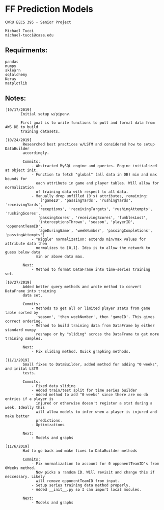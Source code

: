 # FF Prediction Models
    CWRU EECS 395 - Senior Project

    Michael Tucci
    michael-tucci@case.edu

## Requirments:
    pandas
    numpy
    sklearn
    sqlalchemy
    Keras
    matplotlib
    
## Notes:
    [10/17/2019]
           Initial setup w/pipenv.
           
           First goal is to write functions to pull and format data from AWS DB to build
           training datasets.
           
    [10/24/2019]
            Researched best practices w/LSTM and considered how to setup DataBuilder 
            accordingly.
            
            Commits:
                - Abstracted MySQL engine and queries. Engine initialized at object init.
                - Function to fetch "global" (all data in DB) min and max bounds for
                  each attribute in game and player tables. Will allow for normalization
                  of training data with respect to all data.
                - Manually drop unfilled (0's) attributes, remaining:
                    ['gameID', 'passingYards', 'rushingYards', 'receivingYards',
                   'receptions', 'receivingTargets', 'rushingAttempts', 'rushingScores',
                   'passingScores', 'receivingScores', 'fumblesLost',
                   'interceptionsThrown', 'season', 'playerID', 'opponentTeamID',
                   'ageDuringGame', 'weekNumber', 'passingCompletions', 'passingAttempts']
                - "Wiggle" normalization: extends min/max values for attribute data then
                  normalizes to [0,1]. Idea is to allow the network to guess below data
                  min or above data max.       
            
            Next:
                - Method to format DataFrame into time-series training set.
            
    [10/27/2019]
            Added better query methods and wrote method to convert DataFrame into training
            data set.
            
            Commits:
                - Methods to get all or limited player stats from game table sorted by
                  'season', 'then weekNumber', then 'gameID'. This gives correct ordering.
                - Method to build training data from DataFrame by either standard numpy
                  reshape or by "sliding" across the DataFrame to get more training samples.
                  
            Next:
                - Fix sliding method. Quick graphing methods.
                
    [11/1/2019]
            Small fixes to DataBuilder, added method for adding "0 weeks", and inital LSTM 
            tests.
            
            Commits:
                - Fixed data sliding
                - Added train/test split for time series builder
                - Added method to add "0 weeks" since there are no db entries if a player is
                  injured or otherwise doesn't register a stat during a week. Ideally this
                  will allow models to infer when a player is injured and make better 
                  predictions.
                - Optimizations
                
            Next:
                - Models and graphs
                
    [11/6/2019]
            Had to go back and make fixes to DataBuilder methods
            
            Commits:
                - Fix normalization to account for 0 opponentTeamID's from 0Weeks method.
                  Now picks a random ID. Will revisit and change this if neccessary. Likely
                  will remove opponentTeamID from input.
                - Setup series training data method properly.
                - Added __init__.py so I can import local modules.
            
            Next:
                - Models and graphs
    
